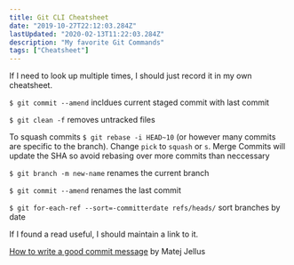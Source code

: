 ```yaml
---
title: Git CLI Cheatsheet
date: "2019-10-27T22:12:03.284Z"
lastUpdated: "2020-02-13T11:22:03.284Z"
description: "My favorite Git Commands"
tags: ["Cheatsheet"]
---
```


If I need to look up multiple times, I should just record it in my own cheatsheet.

`$ git commit --amend` incldues current staged commit with last commit

`$ git clean -f` removes untracked files

To squash commits `$ git rebase -i HEAD~10` (or however many commits are specific to the branch). Change `pick` to `squash` or `s`. Merge Commits will update the SHA so avoid rebasing over more commits than neccessary

`$ git branch -m new-name` renames the current branch

`$ git commit --amend` renames the last commit

`$ git for-each-ref --sort=-committerdate refs/heads/` sort branches by date

If I found a read useful, I should maintain a link to it.

[How to write a good commit message](https://juffalow.com/other/write-good-git-commit-message) by Matej Jellus
